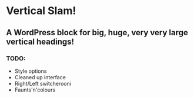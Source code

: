 # Vertical Slam!
## A WordPress block for big, huge, very very large vertical headings!


### TODO:
- Style options
- Cleaned up interface
- Right/Left switcherooni
- Faunts'n'colours
